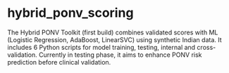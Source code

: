 # hybrid_ponv_scoring
The Hybrid PONV Toolkit (first build) combines validated scores with ML (Logistic Regression, AdaBoost, LinearSVC) using synthetic Indian data. It includes 6 Python scripts for model training, testing, internal and cross-validation. Currently in testing phase, it aims to enhance PONV risk prediction before clinical validation.
